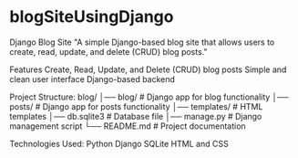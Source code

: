# blogSiteUsingDjango
Django Blog Site
"A simple Django-based blog site that allows users to create, read, update, and delete (CRUD) blog posts."


Features
Create, Read, Update, and Delete (CRUD) blog posts
Simple and clean user interface
Django-based backend

Project Structure:
blog/
│── blog/            # Django app for blog functionality
│── posts/           # Django app for posts functionality
│── templates/       # HTML templates
│── db.sqlite3       # Database file
│── manage.py        # Django management script
└── README.md        # Project documentation

Technologies Used:
Python
Django
SQLite 
HTML and CSS
